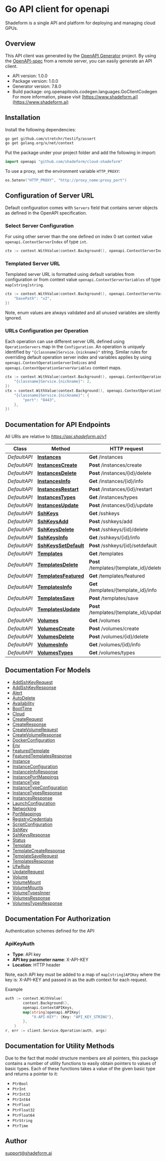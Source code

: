 # Go API client for openapi

Shadeform is a single API and platform for deploying and managing cloud GPUs.

## Overview
This API client was generated by the [OpenAPI Generator](https://openapi-generator.tech) project.  By using the [OpenAPI-spec](https://www.openapis.org/) from a remote server, you can easily generate an API client.

- API version: 1.0.0
- Package version: 1.0.0
- Generator version: 7.8.0
- Build package: org.openapitools.codegen.languages.GoClientCodegen
For more information, please visit [https://www.shadeform.ai](https://www.shadeform.ai)

## Installation

Install the following dependencies:

```sh
go get github.com/stretchr/testify/assert
go get golang.org/x/net/context
```

Put the package under your project folder and add the following in import:

```go
import openapi "github.com/shadeform/cloud-shadeform"
```

To use a proxy, set the environment variable `HTTP_PROXY`:

```go
os.Setenv("HTTP_PROXY", "http://proxy_name:proxy_port")
```

## Configuration of Server URL

Default configuration comes with `Servers` field that contains server objects as defined in the OpenAPI specification.

### Select Server Configuration

For using other server than the one defined on index 0 set context value `openapi.ContextServerIndex` of type `int`.

```go
ctx := context.WithValue(context.Background(), openapi.ContextServerIndex, 1)
```

### Templated Server URL

Templated server URL is formatted using default variables from configuration or from context value `openapi.ContextServerVariables` of type `map[string]string`.

```go
ctx := context.WithValue(context.Background(), openapi.ContextServerVariables, map[string]string{
	"basePath": "v2",
})
```

Note, enum values are always validated and all unused variables are silently ignored.

### URLs Configuration per Operation

Each operation can use different server URL defined using `OperationServers` map in the `Configuration`.
An operation is uniquely identified by `"{classname}Service.{nickname}"` string.
Similar rules for overriding default operation server index and variables applies by using `openapi.ContextOperationServerIndices` and `openapi.ContextOperationServerVariables` context maps.

```go
ctx := context.WithValue(context.Background(), openapi.ContextOperationServerIndices, map[string]int{
	"{classname}Service.{nickname}": 2,
})
ctx = context.WithValue(context.Background(), openapi.ContextOperationServerVariables, map[string]map[string]string{
	"{classname}Service.{nickname}": {
		"port": "8443",
	},
})
```

## Documentation for API Endpoints

All URIs are relative to *https://api.shadeform.ai/v1*

Class | Method | HTTP request | Description
------------ | ------------- | ------------- | -------------
*DefaultAPI* | [**Instances**](docs/DefaultAPI.md#instances) | **Get** /instances | /instances
*DefaultAPI* | [**InstancesCreate**](docs/DefaultAPI.md#instancescreate) | **Post** /instances/create | /instances/create
*DefaultAPI* | [**InstancesDelete**](docs/DefaultAPI.md#instancesdelete) | **Post** /instances/{id}/delete | /instances/{id}/delete
*DefaultAPI* | [**InstancesInfo**](docs/DefaultAPI.md#instancesinfo) | **Get** /instances/{id}/info | /instances/{id}/info
*DefaultAPI* | [**InstancesRestart**](docs/DefaultAPI.md#instancesrestart) | **Post** /instances/{id}/restart | /instances/{id}/restart
*DefaultAPI* | [**InstancesTypes**](docs/DefaultAPI.md#instancestypes) | **Get** /instances/types | /instances/types
*DefaultAPI* | [**InstancesUpdate**](docs/DefaultAPI.md#instancesupdate) | **Post** /instances/{id}/update | /instances/{id}/update
*DefaultAPI* | [**SshKeys**](docs/DefaultAPI.md#sshkeys) | **Get** /sshkeys | /sshkeys
*DefaultAPI* | [**SshKeysAdd**](docs/DefaultAPI.md#sshkeysadd) | **Post** /sshkeys/add | /sshkeys/add
*DefaultAPI* | [**SshKeysDelete**](docs/DefaultAPI.md#sshkeysdelete) | **Post** /sshkeys/{id}/delete | /sshkeys/{id}/delete
*DefaultAPI* | [**SshKeysInfo**](docs/DefaultAPI.md#sshkeysinfo) | **Get** /sshkeys/{id}/info | /sshkeys/{id}/info
*DefaultAPI* | [**SshKeysSetDefault**](docs/DefaultAPI.md#sshkeyssetdefault) | **Post** /sshkeys/{id}/setdefault | /sshkeys/{id}/setdefault
*DefaultAPI* | [**Templates**](docs/DefaultAPI.md#templates) | **Get** /templates | /templates
*DefaultAPI* | [**TemplatesDelete**](docs/DefaultAPI.md#templatesdelete) | **Post** /templates/{template_id}/delete | /templates/{template_id}/delete
*DefaultAPI* | [**TemplatesFeatured**](docs/DefaultAPI.md#templatesfeatured) | **Get** /templates/featured | /templates/featured
*DefaultAPI* | [**TemplatesInfo**](docs/DefaultAPI.md#templatesinfo) | **Get** /templates/{template_id}/info | /templates/{template_id}/info
*DefaultAPI* | [**TemplatesSave**](docs/DefaultAPI.md#templatessave) | **Post** /templates/save | /templates/save
*DefaultAPI* | [**TemplatesUpdate**](docs/DefaultAPI.md#templatesupdate) | **Post** /templates/{template_id}/update | /templates/{template_id}/update
*DefaultAPI* | [**Volumes**](docs/DefaultAPI.md#volumes) | **Get** /volumes | /volumes
*DefaultAPI* | [**VolumesCreate**](docs/DefaultAPI.md#volumescreate) | **Post** /volumes/create | /volumes/create
*DefaultAPI* | [**VolumesDelete**](docs/DefaultAPI.md#volumesdelete) | **Post** /volumes/{id}/delete | /volumes/{id}/delete
*DefaultAPI* | [**VolumesInfo**](docs/DefaultAPI.md#volumesinfo) | **Get** /volumes/{id}/info | /volumes/{id}/info
*DefaultAPI* | [**VolumesTypes**](docs/DefaultAPI.md#volumestypes) | **Get** /volumes/types | /volumes/types


## Documentation For Models

 - [AddSshKeyRequest](docs/AddSshKeyRequest.md)
 - [AddSshKeyResponse](docs/AddSshKeyResponse.md)
 - [Alert](docs/Alert.md)
 - [AutoDelete](docs/AutoDelete.md)
 - [Availability](docs/Availability.md)
 - [BootTime](docs/BootTime.md)
 - [Cloud](docs/Cloud.md)
 - [CreateRequest](docs/CreateRequest.md)
 - [CreateResponse](docs/CreateResponse.md)
 - [CreateVolumeRequest](docs/CreateVolumeRequest.md)
 - [CreateVolumeResponse](docs/CreateVolumeResponse.md)
 - [DockerConfiguration](docs/DockerConfiguration.md)
 - [Env](docs/Env.md)
 - [FeaturedTemplate](docs/FeaturedTemplate.md)
 - [FeaturedTemplatesResponse](docs/FeaturedTemplatesResponse.md)
 - [Instance](docs/Instance.md)
 - [InstanceConfiguration](docs/InstanceConfiguration.md)
 - [InstanceInfoResponse](docs/InstanceInfoResponse.md)
 - [InstancePortMappings](docs/InstancePortMappings.md)
 - [InstanceType](docs/InstanceType.md)
 - [InstanceTypeConfiguration](docs/InstanceTypeConfiguration.md)
 - [InstanceTypesResponse](docs/InstanceTypesResponse.md)
 - [InstancesResponse](docs/InstancesResponse.md)
 - [LaunchConfiguration](docs/LaunchConfiguration.md)
 - [Networking](docs/Networking.md)
 - [PortMappings](docs/PortMappings.md)
 - [RegistryCredentials](docs/RegistryCredentials.md)
 - [ScriptConfiguration](docs/ScriptConfiguration.md)
 - [SshKey](docs/SshKey.md)
 - [SshKeysResponse](docs/SshKeysResponse.md)
 - [Status](docs/Status.md)
 - [Template](docs/Template.md)
 - [TemplateCreateResponse](docs/TemplateCreateResponse.md)
 - [TemplateSaveRequest](docs/TemplateSaveRequest.md)
 - [TemplatesResponse](docs/TemplatesResponse.md)
 - [UfwRule](docs/UfwRule.md)
 - [UpdateRequest](docs/UpdateRequest.md)
 - [Volume](docs/Volume.md)
 - [VolumeMount](docs/VolumeMount.md)
 - [VolumeMounts](docs/VolumeMounts.md)
 - [VolumeTypesInner](docs/VolumeTypesInner.md)
 - [VolumesResponse](docs/VolumesResponse.md)
 - [VolumesTypesResponse](docs/VolumesTypesResponse.md)


## Documentation For Authorization


Authentication schemes defined for the API:
### ApiKeyAuth

- **Type**: API key
- **API key parameter name**: X-API-KEY
- **Location**: HTTP header

Note, each API key must be added to a map of `map[string]APIKey` where the key is: X-API-KEY and passed in as the auth context for each request.

Example

```go
auth := context.WithValue(
		context.Background(),
		openapi.ContextAPIKeys,
		map[string]openapi.APIKey{
			"X-API-KEY": {Key: "API_KEY_STRING"},
		},
	)
r, err := client.Service.Operation(auth, args)
```


## Documentation for Utility Methods

Due to the fact that model structure members are all pointers, this package contains
a number of utility functions to easily obtain pointers to values of basic types.
Each of these functions takes a value of the given basic type and returns a pointer to it:

* `PtrBool`
* `PtrInt`
* `PtrInt32`
* `PtrInt64`
* `PtrFloat`
* `PtrFloat32`
* `PtrFloat64`
* `PtrString`
* `PtrTime`

## Author

support@shadeform.ai

